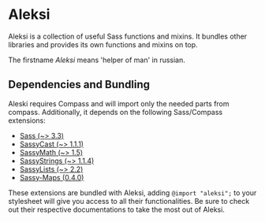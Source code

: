 # Aleksi

Aleksi is a collection of useful Sass functions and mixins. It bundles other libraries and provides its own functions and mixins on top.

The firstname *Aleksi* means 'helper of man' in russian.

## Dependencies and Bundling

Aleski requires Compass and will import only the needed parts from compass. Additionally, it depends on the following Sass/Compass extensions:

+ [Sass (~> 3.3)](https://github.com/sass/sass)
+ [SassyCast (~> 1.1.1)](https://github.com/HugoGiraudel/SassyCast)
+ [SassyMath (~> 1.5)](https://github.com/at-import/sassy-math)
+ [SassyStrings (~> 1.1.4)](https://github.com/at-import/Sassy-Strings)
+ [SassyLists (~> 2.2)](https://github.com/at-import/SassyLists)
+ [Sassy-Maps (0.4.0)](https://github.com/at-import/Sassy-Maps/)

These extensions are bundled with Aleksi, adding `@import "aleksi";` to your stylesheet will give you access to all their functionalities. Be sure to check out their respective documentations to take the most out of Aleksi.
